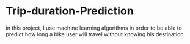 # Trip-duration-Prediction
in this project, I use machine learning algorithms in order to be able to predict how long a bike user will travel without knowing his destination
